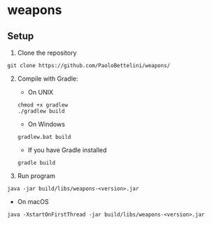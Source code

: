 # weapons

## Setup
1. Clone the repository
  ```shell
  git clone https://github.com/PaoloBettelini/weapons/
  ```

2. Compile with Gradle:

    + On UNIX
    ```shell
    chmod +x gradlew
    ./gradlew build
    ```

    + On Windows
    ```shell
    gradlew.bat build
    ```

    + If you have Gradle installed
    ```shell
    gradle build
    ```

3. Run program
```shell
java -jar build/libs/weapons-<version>.jar
```

  + On macOS
  ```shell
  java -XstartOnFirstThread -jar build/libs/weapons-<version>.jar
  ```
